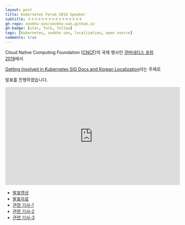 ```yaml
---
layout: post
title: Kubernetes Forum 2019 Speaker
subtitle: ㅎㅎㅎㅎㅎㅎㅎㅎㅎㅎㅎㅎㅎㅎㅎㅎ
gh-repo: seokho-son/seokho-son.github.io
gh-badge: [star, fork, follow]
tags: [Kubernetes, seokho son, localization, open source]
comments: true
---
```


Cloud Native Computing Foundation ([CNCF](https://www.cncf.io/))의 국제 행사인 [쿠버네티스 포럼 2019](https://www.cncf.io/announcement/2019/10/17/cloud-native-computing-foundation-announces-schedule-for-kubernetes-forums-in-seoul-and-sydney/)에서


[Getting Involved in Kubernetes SIG Docs and Korean Localization](https://k8sforumseoul19eng.sched.com/event/WIRH/getting-involved-in-kubernetes-sig-docs-and-korean-localization-seokho-son-electronics-and-telecommunications-research-institute-etri-ian-choi-microsoft)라는 주제로

발표를 진행하였습니다.

<iframe width="560" height="315" src="https://www.youtube.com/embed/1TLBSmeaVJc" frameborder="0" allowfullscreen></iframe>

<br>

* [발표영상](https://www.youtube.com/watch?v=1TLBSmeaVJc)
* [발표자료](https://static.sched.com/hosted_files/k8sforumseoul19eng/f4/Getting%20Involved%20in%20Kubernetes%20SIG%20Docs%20and%20Korean%20Localization%28K8sForum19_Seokho_Ian_v2%29.pdf)
* [관련 기사-1](http://www.epnc.co.kr/news/articleView.html?idxno=93061)
* [관련 기사-2](http://scimonitors.com/%EC%BF%A0%EB%B2%84%EB%84%A4%ED%8B%B0%EC%8A%A4-%ED%8F%AC%EB%9F%BC-%EC%98%A4%ED%94%88%EC%86%8C%EC%8A%A4-%ED%81%B4%EB%9D%BC%EC%9A%B0%EB%93%9C-%EB%84%A4%EC%9D%B4%ED%8B%B0%EB%B8%8C-%EC%83%9D%ED%83%9C/)
* [관련 기사-3](http://www.hellot.net/new_hellot/magazine/magazine_read.html?code=202&sub=001&idx=49121)
